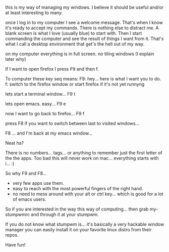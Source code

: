 this is my way of managing my windows. I believe it should be useful and/or at least interesting to many.

once I log in to my computer I see a welcome message. That's when I know it's ready to accept my commands. There is nothing else to distract me. A blank screen is what I love (usually blue) to start with.  Then I start commanding the computer and see the result of things I want from it. That's what I call a desktop environment that get's the hell out of my way.


on my computer everything is in full screen. no tiling windows (I explain later why) 

If I want to open firefox I press <kbd>F9</kbd> and then f. 

To computer these key seq means:
F9: hey... here is what I want you to do. 
f:  switch to the firefox window or start firefox if it's not yet runnyng

lets start a terminal window... F9 t

lets open emacs. easy... F9 e

now I want to go back to firefox... F9 f

press F8 if you want to switch between last to visited windows...

F8 ... and I'm back at my emacs window...

Neat ha? 

There is no numbers... tags... or anything to remember just the first letter of the the apps. Too bad this will never work on mac... everything starts with i... :)

So why F9 and F8... 

- very few apps use them.
- easy to reach with the most powerful fingers of the right hand.
- no need to mess around with your alt or ctrl key... which is good for a lot of emacs users.

So if you are interested in the way this way of computing... then grab my-stumpwmrc and through it at your stumpwm.

If you do not know what stumpwm is... it's basically a very hackable window manager you can easily install it on your favorite linux distro from their repos.

Have fun!





